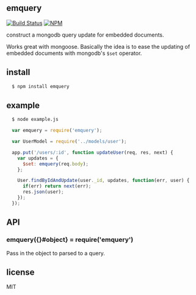 ## emquery
[![Build Status](https://travis-ci.org/lestoni/emquery.svg)](https://travis-ci.org/lestoni/emquery)
[![NPM](https://nodei.co/npm/emquery.png?downloads=true&stars=true)](https://nodei.co/npm/emquery/)

construct a mongodb query update for embedded documents.

Works great with mongoose. Basically the idea is to ease the updating of
embedded documents with mongodb's `$set` operator.

## install

```sh
  $ npm install emquery
```

## example

```sh
  $ node example.js
```

```javascript
  var emquery = require('emquery');

  var UserModel = require('../models/user');

  app.put('/users/:id', function updateUser(req, res, next) {
    var updates = {
      $set: emquery(req.body);
    };

    User.findByIdAndUpdate(user._id, updates, function(err, user) {
      if(err) return next(err);
      res.json(user);
    });
  });
```

## API

### emquery({}#object} = require('emquery')

Pass in the object to parsed to a query.

## license

MIT
